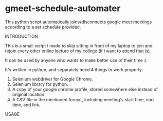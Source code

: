 # gmeet-schedule-automater
This python script automatically joins/disconnects google meet meetings according to a set schedule provided.

INTRODUCTION

This is a small script i made to skip sitting in front of my laptop to join and rejoin every other online lecture of my college (if i want to attend that is).

It can be used by anyone who wants to make better use of their time :)

It's written in python, and separately need 4 things to work properly:
1. Selenium webdriver for Google Chrome.
2. Selenium library for python.
3. A copy of your google chrome profile, stored somewhere else instead of original location.
4. A CSV file in the mentioned format, including meeting's start time, end time, and link.

USAGE
